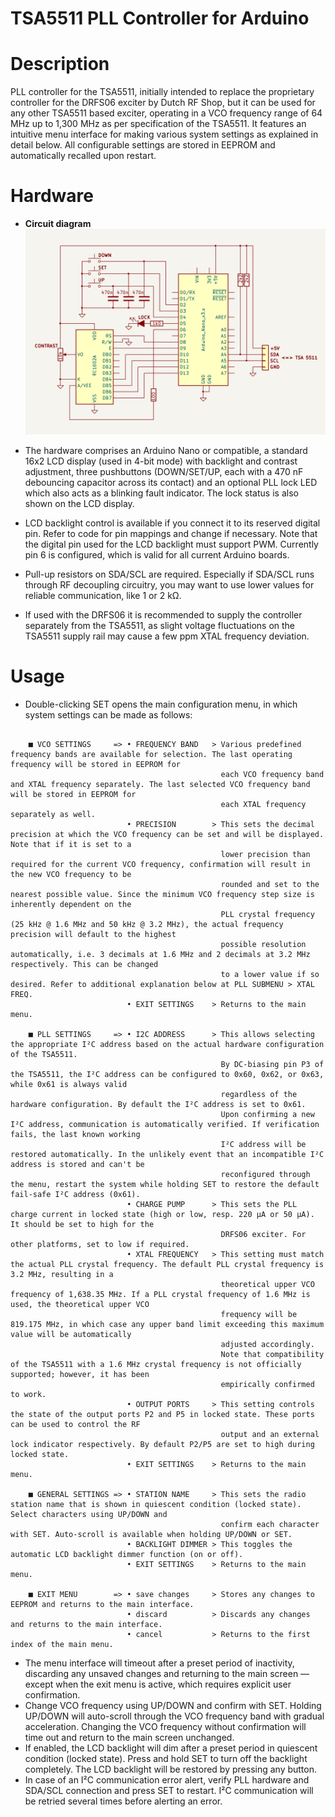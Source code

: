 # TSA5511 PLL Controller for Arduino

# Description
PLL controller for the TSA5511, initially intended to replace the proprietary controller for the DRFS06 exciter by Dutch RF Shop, but it can be used for any other TSA5511 based exciter, operating in a VCO frequency range of 64 MHz up to 1,300 MHz as per specification of the TSA5511.
It features an intuitive menu interface for making various system settings as explained in detail below. All configurable settings are stored in EEPROM and automatically recalled upon restart.

# Hardware
- **Circuit diagram**
![Circuit diagram](/PLL_CTRL_CCT.png)

- The hardware comprises an Arduino Nano or compatible, a standard 16x2 LCD display (used in 4-bit mode) with backlight and contrast adjustment, three pushbuttons (DOWN/SET/UP, each with a 470 nF debouncing capacitor across its contact) and an optional PLL lock LED which also acts as a blinking fault indicator. The lock status is also shown on the LCD display.
- LCD backlight control is available if you connect it to its reserved digital pin. Refer to code for pin mappings and change if necessary. Note that the digital pin used for the LCD backlight must support PWM. Currently pin 6 is configured, which is valid for all current Arduino boards.
- Pull-up resistors on SDA/SCL are required. Especially if SDA/SCL runs through RF decoupling circuitry, you may want to use lower values for reliable communication, like 1 or 2 kΩ.
- If used with the DRFS06 it is recommended to supply the controller separately from the TSA5511, as slight voltage fluctuations on the TSA5511 supply rail may cause a few ppm XTAL frequency deviation.

# Usage
- Double-clicking SET opens the main configuration menu, in which system settings can be made as follows:
```text

    ■ VCO SETTINGS     => • FREQUENCY BAND   > Various predefined frequency bands are available for selection. The last operating frequency will be stored in EEPROM for
                                               each VCO frequency band and XTAL frequency separately. The last selected VCO frequency band will be stored in EEPROM for
                                               each XTAL frequency separately as well.
                          • PRECISION        > This sets the decimal precision at which the VCO frequency can be set and will be displayed. Note that if it is set to a
                                               lower precision than required for the current VCO frequency, confirmation will result in the new VCO frequency to be
                                               rounded and set to the nearest possible value. Since the minimum VCO frequency step size is inherently dependent on the
                                               PLL crystal frequency (25 kHz @ 1.6 MHz and 50 kHz @ 3.2 MHz), the actual frequency precision will default to the highest
                                               possible resolution automatically, i.e. 3 decimals at 1.6 MHz and 2 decimals at 3.2 MHz respectively. This can be changed
                                               to a lower value if so desired. Refer to additional explanation below at PLL SUBMENU > XTAL FREQ.
                          • EXIT SETTINGS    > Returns to the main menu.

    ■ PLL SETTINGS     => • I2C ADDRESS      > This allows selecting the appropriate I²C address based on the actual hardware configuration of the TSA5511.
                                               By DC-biasing pin P3 of the TSA5511, the I²C address can be configured to 0x60, 0x62, or 0x63, while 0x61 is always valid
                                               regardless of the hardware configuration. By default the I²C address is set to 0x61.
                                               Upon confirming a new I²C address, communication is automatically verified. If verification fails, the last known working
                                               I²C address will be restored automatically. In the unlikely event that an incompatible I²C address is stored and can't be
                                               reconfigured through the menu, restart the system while holding SET to restore the default fail-safe I²C address (0x61). 
                          • CHARGE PUMP      > This sets the PLL charge current in locked state (high or low, resp. 220 µA or 50 µA). It should be set to high for the 
                                               DRFS06 exciter. For other platforms, set to low if required.
                          • XTAL FREQUENCY   > This setting must match the actual PLL crystal frequency. The default PLL crystal frequency is 3.2 MHz, resulting in a
                                               theoretical upper VCO frequency of 1,638.35 MHz. If a PLL crystal frequency of 1.6 MHz is used, the theoretical upper VCO
                                               frequency will be 819.175 MHz, in which case any upper band limit exceeding this maximum value will be automatically
                                               adjusted accordingly.
                                               Note that compatibility of the TSA5511 with a 1.6 MHz crystal frequency is not officially supported; however, it has been
                                               empirically confirmed to work.
                          • OUTPUT PORTS     > This setting controls the state of the output ports P2 and P5 in locked state. These ports can be used to control the RF
                                               output and an external lock indicator respectively. By default P2/P5 are set to high during locked state.
                          • EXIT SETTINGS    > Returns to the main menu.

    ■ GENERAL SETTINGS => • STATION NAME     > This sets the radio station name that is shown in quiescent condition (locked state). Select characters using UP/DOWN and
                                               confirm each character with SET. Auto-scroll is available when holding UP/DOWN or SET.
                          • BACKLIGHT DIMMER > This toggles the automatic LCD backlight dimmer function (on or off).
                          • EXIT SETTINGS    > Returns to the main menu. 

    ■ EXIT MENU        => • save changes     > Stores any changes to EEPROM and returns to the main interface.
                          • discard          > Discards any changes and returns to the main interface.
                          • cancel           > Returns to the first index of the main menu.

```

- The menu interface will timeout after a preset period of inactivity, discarding any unsaved changes and returning to the main screen — except when the exit menu is active, which requires explicit user confirmation.
- Change VCO frequency using UP/DOWN and confirm with SET. Holding UP/DOWN will auto-scroll through the VCO frequency band with gradual acceleration. Changing the VCO frequency without confirmation will time out and return to the main screen unchanged.
- If enabled, the LCD backlight will dim after a preset period in quiescent condition (locked state). Press and hold SET to turn off the backlight completely. The LCD backlight will be restored by pressing any button.
- In case of an I²C communication error alert, verify PLL hardware and SDA/SCL connection and press SET to restart. I²C communication will be retried several times before alerting an error.
